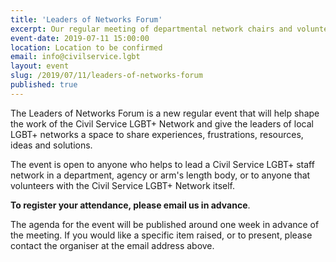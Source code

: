 ```yaml
---
title: 'Leaders of Networks Forum'
excerpt: Our regular meeting of departmental network chairs and volunteers.
event-date: 2019-07-11 15:00:00
location: Location to be confirmed
email: info@civilservice.lgbt
layout: event
slug: /2019/07/11/leaders-of-networks-forum
published: true
---
```


The Leaders of Networks Forum is a new regular event that will help shape the work of the Civil Service LGBT+ Network and give the leaders of local LGBT+ networks a space to share experiences, frustrations, resources, ideas and solutions.

The event is open to anyone who helps to lead a Civil Service LGBT+ staff network in a department, agency or arm's length body, or to anyone that volunteers with the Civil Service LGBT+ Network itself.

**To register your attendance, please email us in advance**. 

The agenda for the event will be published around one week in advance of the meeting. If you would like a specific item raised, or to present, please contact the organiser at the email address above.